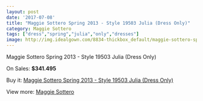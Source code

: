 ```yaml
---
layout: post
date: '2017-07-08'
title: "Maggie Sottero Spring 2013 - Style 19503 Julia (Dress Only)"
category: Maggie Sottero
tags: ["dress","spring","julia","only","dresses"]
image: http://img.idealgown.com/8834-thickbox_default/maggie-sottero-spring-2013-style-19503-julia-dress-only.jpg
---
```

Maggie Sottero Spring 2013 - Style 19503 Julia (Dress Only)

On Sales: **$341.495**
<a href="https://www.idealgown.com/en/maggie-sottero/3672-maggie-sottero-spring-2013-style-19503-julia-dress-only.html"><amp-img layout="responsive" width="600" height="600" src="//img.idealgown.com/8834-thickbox_default/maggie-sottero-spring-2013-style-19503-julia-dress-only.jpg" alt="Maggie Sottero Spring 2013 - Style 19503 Julia (Dress Only) 0" /></a>

Buy it: [Maggie Sottero Spring 2013 - Style 19503 Julia (Dress Only)](https://www.idealgown.com/en/maggie-sottero/3672-maggie-sottero-spring-2013-style-19503-julia-dress-only.html "Maggie Sottero Spring 2013 - Style 19503 Julia (Dress Only)")

View more: [Maggie Sottero](https://www.idealgown.com/en/45-maggie-sottero "Maggie Sottero")